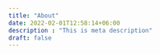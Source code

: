```yaml
---
title: "About"
date: 2022-02-01T12:58:14+06:00
description : "This is meta description"
draft: false
---
```






